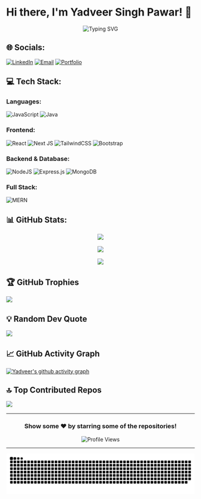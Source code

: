 # Hi there, I'm Yadveer Singh Pawar! 👋

<div align="center">
  <img src="https://readme-typing-svg.herokuapp.com?font=Fira+Code&pause=1000&color=00D8FF&center=true&vCenter=true&width=435&lines=Full+Stack+Developer;MERN+Stack+Enthusiast;Problem+Solver;Always+Learning!" alt="Typing SVG" />
</div>

## 🌐 Socials:
[![LinkedIn](https://img.shields.io/badge/LinkedIn-%230077B5.svg?logo=linkedin&logoColor=white)](https://www.linkedin.com/in/yadveersingh/)
[![Email](https://img.shields.io/badge/Email-D14836?logo=gmail&logoColor=white)](mailto:yadveersinghpawar12345@gmail.com)
[![Portfolio](https://img.shields.io/badge/Portfolio-FF5722?logo=google-chrome&logoColor=white)](https://portfolio-2-0-sg8i.onrender.com/)

## 💻 Tech Stack:

### Languages:
![JavaScript](https://img.shields.io/badge/javascript-%23323330.svg?style=for-the-badge&logo=javascript&logoColor=%23F7DF1E)
![Java](https://img.shields.io/badge/java-%23ED8B00.svg?style=for-the-badge&logo=java&logoColor=white)

### Frontend:
![React](https://img.shields.io/badge/react-%2320232a.svg?style=for-the-badge&logo=react&logoColor=%2361DAFB)
![Next JS](https://img.shields.io/badge/Next-black?style=for-the-badge&logo=next.js&logoColor=white)
![TailwindCSS](https://img.shields.io/badge/tailwindcss-%2338B2AC.svg?style=for-the-badge&logo=tailwind-css&logoColor=white)
![Bootstrap](https://img.shields.io/badge/bootstrap-%23563D7C.svg?style=for-the-badge&logo=bootstrap&logoColor=white)

### Backend & Database:
![NodeJS](https://img.shields.io/badge/node.js-6DA55F?style=for-the-badge&logo=node.js&logoColor=white)
![Express.js](https://img.shields.io/badge/express.js-%23404d59.svg?style=for-the-badge&logo=express&logoColor=%2361DAFB)
![MongoDB](https://img.shields.io/badge/MongoDB-%234ea94b.svg?style=for-the-badge&logo=mongodb&logoColor=white)

### Full Stack:
![MERN](https://img.shields.io/badge/MERN-Stack-61DAFB?style=for-the-badge&logo=react&logoColor=white)

## 📊 GitHub Stats:

<div align="center">
  
![](https://github-readme-stats.vercel.app/api?username=Yadveer1&theme=dark&hide_border=false&include_all_commits=true&count_private=true)<br/>

![](https://github-readme-streak-stats.herokuapp.com/?user=Yadveer1&theme=dark&hide_border=false)<br/>

![](https://github-readme-stats.vercel.app/api/top-langs/?username=Yadveer1&theme=dark&hide_border=false&include_all_commits=true&count_private=true&layout=compact)

</div>

## 🏆 GitHub Trophies
![](https://github-profile-trophy.vercel.app/?username=Yadveer1&theme=radical&no-frame=false&no-bg=true&margin-w=4)

## 💡 Random Dev Quote
![](https://quotes-github-readme.vercel.app/api?type=horizontal&theme=radical)

## 📈 GitHub Activity Graph
[![Yadveer's github activity graph](https://github-readme-activity-graph.vercel.app/graph?username=Yadveer1&bg_color=0d1117&color=ffffff&line=00d8ff&point=ffffff&area=true&hide_border=true)](https://github.com/ashutosh00710/github-readme-activity-graph)

## 🔝 Top Contributed Repos
![](https://github-contributor-stats.vercel.app/api?username=Yadveer1&limit=5&theme=dark&combine_all_yearly_contributions=true)

---

<div align="center">

### Show some ❤️ by starring some of the repositories!

![Profile Views](https://komarev.com/ghpvc/?username=Yadveer1&color=blueviolet&style=flat-square)

</div>

---

<div align="center">
  <img src="https://raw.githubusercontent.com/Platane/snk/output/github-contribution-grid-snake.svg" alt="Snake animation" />
</div>
